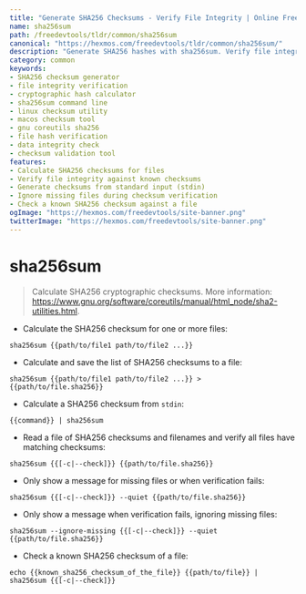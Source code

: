 ```yaml
---
title: "Generate SHA256 Checksums - Verify File Integrity | Online Free DevTools by Hexmos"
name: sha256sum
path: /freedevtools/tldr/common/sha256sum
canonical: "https://hexmos.com/freedevtools/tldr/common/sha256sum/"
description: "Generate SHA256 hashes with sha256sum. Verify file integrity and ensure data authenticity using checksum comparison. Free online tool, no registration required."
category: common
keywords:
- SHA256 checksum generator
- file integrity verification
- cryptographic hash calculator
- sha256sum command line
- linux checksum utility
- macos checksum tool
- gnu coreutils sha256
- file hash verification
- data integrity check
- checksum validation tool
features:
- Calculate SHA256 checksums for files
- Verify file integrity against known checksums
- Generate checksums from standard input (stdin)
- Ignore missing files during checksum verification
- Check a known SHA256 checksum against a file
ogImage: "https://hexmos.com/freedevtools/site-banner.png"
twitterImage: "https://hexmos.com/freedevtools/site-banner.png"
---
```


# sha256sum

> Calculate SHA256 cryptographic checksums.
> More information: <https://www.gnu.org/software/coreutils/manual/html_node/sha2-utilities.html>.

- Calculate the SHA256 checksum for one or more files:

`sha256sum {{path/to/file1 path/to/file2 ...}}`

- Calculate and save the list of SHA256 checksums to a file:

`sha256sum {{path/to/file1 path/to/file2 ...}} > {{path/to/file.sha256}}`

- Calculate a SHA256 checksum from `stdin`:

`{{command}} | sha256sum`

- Read a file of SHA256 checksums and filenames and verify all files have matching checksums:

`sha256sum {{[-c|--check]}} {{path/to/file.sha256}}`

- Only show a message for missing files or when verification fails:

`sha256sum {{[-c|--check]}} --quiet {{path/to/file.sha256}}`

- Only show a message when verification fails, ignoring missing files:

`sha256sum --ignore-missing {{[-c|--check]}} --quiet {{path/to/file.sha256}}`

- Check a known SHA256 checksum of a file:

`echo {{known_sha256_checksum_of_the_file}} {{path/to/file}} | sha256sum {{[-c|--check]}}`
